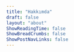 ```yaml
---
title: "Hakkımda"
draft: false
layout: "about"
ShowReadingTime: false
ShowBreadCrumbs: false
ShowPostNavLinks: false
---
```

